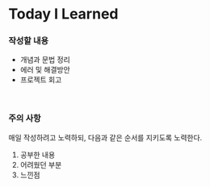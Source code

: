 # Today I Learned

### 작성할 내용
- 개념과 문법 정리
- 에러 및 해결방안
- 프로젝트 회고

<br/>

### 주의 사항
매일 작성하려고 노력하되, 다음과 같은 순서를 지키도록 노력한다.

1. 공부한 내용
2. 어려웠던 부분
3. 느낀점